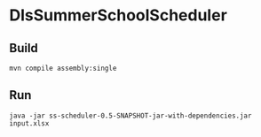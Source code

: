 # DlsSummerSchoolScheduler

## Build

```
mvn compile assembly:single
```


## Run

```
java -jar ss-scheduler-0.5-SNAPSHOT-jar-with-dependencies.jar input.xlsx
```
